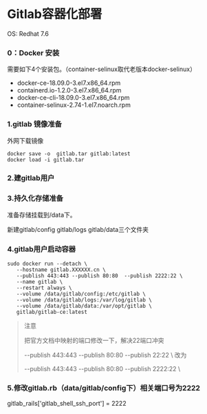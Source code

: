 # Gitlab容器化部署

OS: Redhat 7.6

### 0：Docker 安装
需要如下4个安装包。（container-selinux取代老版本docker-selinux）
- docker-ce-18.09.0-3.el7.x86_64.rpm
- containerd.io-1.2.0-3.el7.x86_64.rpm 
- docker-ce-cli-18.09.0-3.el7.x86_64.rpm
- container-selinux-2.74-1.el7.noarch.rpm
### 1.gitlab 镜像准备
外网下载镜像
```
docker save -o  gitlab.tar gitlab:latest
docker load -i gitlab.tar 
```
### 2.建gitlab用户
### 3.持久化存储准备
准备存储挂载到/data下。

新建gitlab/config   gitlab/logs    gitlab/data三个文件夹
### 4.gitlab用户启动容器
```
sudo docker run --detach \
   --hostname gitlab.XXXXXX.cn \
   --publish 443:443 --publish 80:80  --publish 2222:22 \
   --name gitlab \
   --restart always \
   --volume /data/gitlab/config:/etc/gitlab \
   --volume /data/gitlab/logs:/var/log/gitlab \
   --volume /data/gitlab/data:/var/opt/gitlab \
   gitlab/gitlab-ce:latest
```
> 注意
>
> 把官方文档中映射的端口修改一下，解决22端口冲突
>
> --publish 443:443 --publish 80:80  --publish 22:22 \ 改为
>
> --publish 443:443 --publish 80:80  --publish 2222:22 \
### 5.修改gitlab.rb（data/gitlab/config下）相关端口号为2222
gitlab_rails['gitlab_shell_ssh_port'] = 2222


